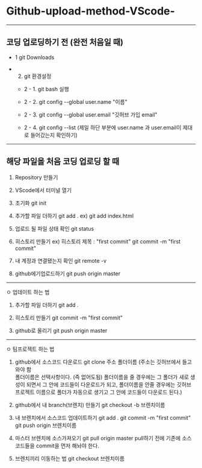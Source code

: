 # Github-upload-method-VScode-

--------------------------------------------------------


## 코딩 업로딩하기 전 (완전 처음일 때)

+ 1 git Downloads

+ 2. git 환경설정

  + 2 - 1. git bash 실행
  
  + 2 - 2. git config --global user.name "이름"
  
  + 2 - 3. git config --global user.email "깃허브 가입 email"

  + 2 - 4. git config --list    (제일 하단 부분에 user.name 과 user.email이 제대로 들어갔는지 확인하기)


--------------------------------------------------------


## 해당 파일을 처음 코딩 업로딩 할 때

1. Repository 만들기

2. VScode에서 터미널 열기

3. 초기화
    git init

4. 추가할 파일 더하기
    git add .
    ex) git add index.html

5. 업로드 될 파일 상태 확인
    git status

6. 히스토리 만들기 ex) 히스토리 제목 : "first commit"
   git commit -m "first commit"

7. 내 계정과 연결됐는지 확인
   git remote -v

8. github에기업로드하기
   git push origin master

--------------------------------------------------------


ㅇ 업데이트 하는 법

1. 추가할 파일 더하기
   git add .

2. 히스토리 만들기
   git commit -m "first commit"

3. github로 올리기
   git push origin master
   

----------------------------------------------------------------------------


ㅇ 팀프로젝트 하는 법

1. github에서 소스코드 다운로드 
   git clone 주소 폴더이름
   (주소는 깃허브에서 들고와야 함  
   폴더이름은 선택사항이다. (즉 없어도됨) 
   폴더이름을 줄 경우에는 그 폴더가 새로 생성이 되면서 그 안에 코드들이 다운로드가 되고, 
   폴더이름을 안줄 경우에는 깃허브 프로젝트 이름으로 폴더가 자동으로 생기고 그 안에 코드들이 다운로드 된다.)

2. github에서 내 branch(브렌치) 만들기
   git checkout -b 브렌치이름

3. 내 브렌치에서 소스코드 업데이트하기
   git add .
   git commit -m "first commit"
   git push origin 브렌치이름

4. 마스터 브렌치에 소스가져오기
   git pull origin master
   pull하기 전에 기존에 소스코드들을 commit을 먼저 해놔야 한다.

5. 브렌치끼리 이동하는 법
   git checkout 브렌치이름


